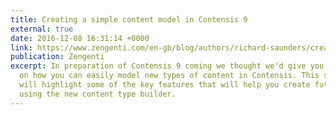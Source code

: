 ```yaml
---
title: Creating a simple content model in Contensis 9
external: true
date: 2016-12-08 16:31:14 +0000
link: https://www.zengenti.com/en-gb/blog/authors/richard-saunders/creating-a-simple-content-model-in-contensis-9.aspx
publication: Zengenti
excerpt: In preparation of Contensis 9 coming we thought we'd give you a run down
  on how you can easily model new types of content in Contensis. This simple overview
  will highlight some of the key features that will help you create future ready content
  using the new content type builder.
---
```

